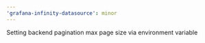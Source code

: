 ```yaml
---
'grafana-infinity-datasource': minor
---
```


Setting backend pagination max page size via environment variable
